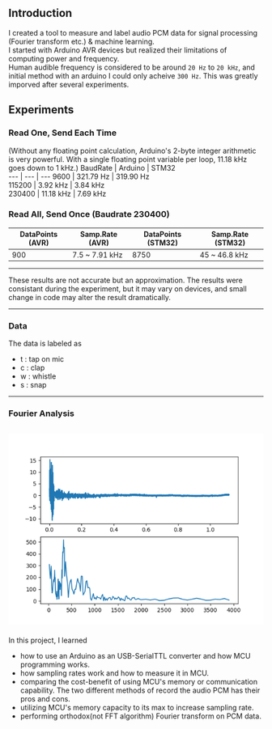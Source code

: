 ## Introduction
I created a tool to measure and label audio PCM data for signal processing (Fourier transform etc.) & machine learning.  
I started with Arduino AVR devices but realized their limitations of computing power and frequency.  
Human audible frequency is considered to be around `20 Hz` to `20 kHz`, and initial method with an arduino I could only acheive `300 Hz`. This was greatly imporved after several experiments.
## Experiments
### Read One, Send Each Time
 (Without any floating point calculation, Arduino's 2-byte integer arithmetic is very powerful. With a single floating point variable per loop, 11.18 kHz goes down to 1 kHz.)
  BaudRate | Arduino | STM32  
  --- | --- | ---
  9600 | 321.79 Hz | 319.90 Hz  
  115200 | 3.92 kHz | 3.84 kHz  
  230400 | 11.18 kHz | 7.69 kHz
### Read All, Send Once (Baudrate 230400)
  DataPoints (AVR) | Samp.Rate (AVR) | DataPoints (STM32) | Samp.Rate (STM32)  
  --- | --- | --- | ---  
  900 | 7.5 ~ 7.91 kHz | 8750  | 45 ~ 46.8 kHz
---
These results are not accurate but an approximation. The results were consistant during the experiment, but it may vary on devices, and small change in code may alter the result dramatically.

---
### Data
The data is labeled as 
- t : tap on mic
- c : clap
- w : whistle
- s : snap
---
### Fourier Analysis
![Fourier Transform](https://github.com/Mins0o/AudioPCMLabeler/raw/master/FourierExample.png "Fourier Analysis")
---
In this project, I learned
- how to use an Arduino as an USB-SerialTTL converter and how MCU programming works.
- how sampling rates work and how to measure it in MCU.
- comparing the cost-benefit of using MCU's memory or communication capability. The two different methods of record the audio PCM has their pros and cons.
- utilizing MCU's memory capacity to its max to increase sampling rate.
- performing orthodox(not FFT algorithm) Fourier transform on PCM data.
